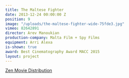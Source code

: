 ```yaml
---
title: The Maltese Fighter
date: 2013-12-24 00:00:00 Z
position: 9
image: "/uploads/the-maltese-fighter-wide-75fde3.jpg"
vimeo: 82642891
director: Arev Manoukian
production-company: Malta Film + Spy Films
equipment: Arri Alexa
is-shown: true
award: Best Cinematography Award MACC 2015
layout: project
---
```


[Zen Movie Distribution](https://www.zenmovie.it/the-maltese-fighter)